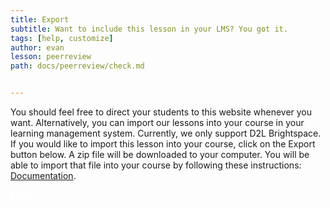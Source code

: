 ```yaml
---
title: Export
subtitle: Want to include this lesson in your LMS? You got it.
tags: [help, customize]
author: evan
lesson: peerreview
path: docs/peerreview/check.md


---
```


You should feel free to direct your students to this website whenever you want. Alternatively, you can import our lessons into your course in your learning management system. Currently, we only support D2L Brightspace. If you would like to import this lesson into your course, click on the Export button below. A zip file will be downloaded to your computer. You will be able to import that file into your course by following these instructions: <a href="https://brocku-my.sharepoint.com/:w:/g/personal/cmurgu_brocku_ca/EV6pholAobVLi61JL3thBZsBIrjaD-v_sRks54KhHQG2-g?e=wmFzVj">Documentation</a>.

<a href="#" class="uk-button uk-button-danger" style="color: white;">Export</a>